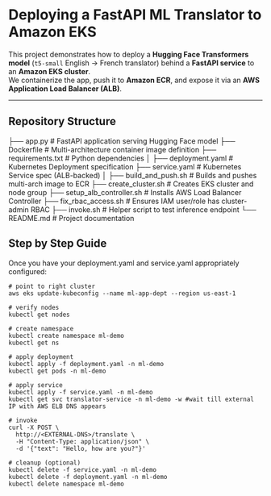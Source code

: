 # Deploying a FastAPI ML Translator to Amazon EKS

This project demonstrates how to deploy a **Hugging Face Transformers model** (`t5-small` English → French translator) behind a **FastAPI service** to an **Amazon EKS cluster**.  
We containerize the app, push it to **Amazon ECR**, and expose it via an **AWS Application Load Balancer (ALB)**.

---

## Repository Structure

├── app.py                  # FastAPI application serving Hugging Face model
├── Dockerfile              # Multi-architecture container image definition
├── requirements.txt        # Python dependencies
│
├── deployment.yaml         # Kubernetes Deployment specification
├── service.yaml            # Kubernetes Service spec (ALB-backed)
│
├── build_and_push.sh       # Builds and pushes multi-arch image to ECR
├── create_cluster.sh       # Creates EKS cluster and node group
├── setup_alb_controller.sh # Installs AWS Load Balancer Controller
├── fix_rbac_access.sh      # Ensures IAM user/role has cluster-admin RBAC
├── invoke.sh               # Helper script to test inference endpoint
└── README.md               # Project documentation


## Step by Step Guide

Once you have your deployment.yaml and service.yaml appropriately configured:
```
# point to right cluster
aws eks update-kubeconfig --name ml-app-dept --region us-east-1

# verify nodes
kubectl get nodes

# create namespace
kubectl create namespace ml-demo
kubectl get ns

# apply deployment
kubectl apply -f deployment.yaml -n ml-demo
kubectl get pods -n ml-demo

# apply service
kubectl apply -f service.yaml -n ml-demo
kubectl get svc translator-service -n ml-demo -w #wait till external IP with AWS ELB DNS appears

# invoke
curl -X POST \
  http://<EXTERNAL-DNS>/translate \
  -H "Content-Type: application/json" \
  -d '{"text": "Hello, how are you?"}'

# cleanup (optional)
kubectl delete -f service.yaml -n ml-demo
kubectl delete -f deployment.yaml -n ml-demo
kubectl delete namespace ml-demo
```